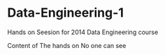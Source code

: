 # Data-Engineering-1
Hands on Seesion for 2014 Data Engineering course

Content of The hands on
No one can see
